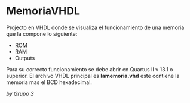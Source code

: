 # MemoriaVHDL
Projecto en VHDL donde se visualiza el funcionamiento de una memoria que la compone lo siguiente:
* ROM
* RAM
* Outputs

Para su correcto funcionamiento se debe abrir en Quartus II v 13.1 o superior. 
El archivo VHDL principal es **lamemoria.vhd** este contiene la memoria mas el BCD hexadecimal.

_by Grupo 3_
